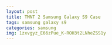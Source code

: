 ```yaml
---
layout: post
title: TMNT 2 Samsung Galaxy S9 Case
tags: samsung galaxy s9
categories: samsung
img: 1zxvgyz_E66zPue_K-ROH3t2LNheZSS1y
---
```

